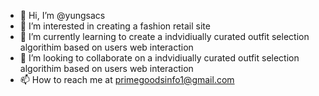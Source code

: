 - 👋 Hi, I’m @yungsacs
- 👀 I’m interested in creating a fashion retail site
- 🌱 I’m currently learning to create a indvidiually curated outfit selection algorithim based on users web interaction
- 💞️ I’m looking to collaborate on a indvidiually curated outfit selection algorithim based on users web interaction
- 📫 How to reach me at primegoodsinfo1@gmail.com

<!---
yungsacs/yungsacs is a ✨ special ✨ repository because its `README.md` (this file) appears on your GitHub profile.
You can click the Preview link to take a look at your changes.
--->

